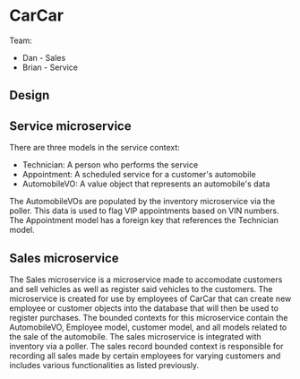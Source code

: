 # CarCar

Team:

* Dan - Sales
* Brian - Service

## Design

## Service microservice

There are three models in the service context:

- Technician: A person who performs the service
- Appointment: A scheduled service for a customer's automobile
- AutomobileVO: A value object that represents an automobile's data

The AutomobileVOs are populated by the inventory microservice via the poller. This data is used to flag VIP appointments based on VIN numbers. The Appointment model has a foreign key that references the Technician model.



## Sales microservice

The Sales microservice is a microservice made to accomodate customers and sell vehicles as well as register said vehicles to the customers. The microservice is created for use by employees of CarCar that can create new employee or customer objects into the database that will then be used to register purchases. The bounded contexts for this microservice contain the AutomobileVO, Employee model, customer model, and all models related to the sale of the automobile. The sales microservice is integrated with inventory via a poller. The sales record bounded context is responsible for recording all sales made by certain employees for varying customers and includes various functionalities as listed previously.
